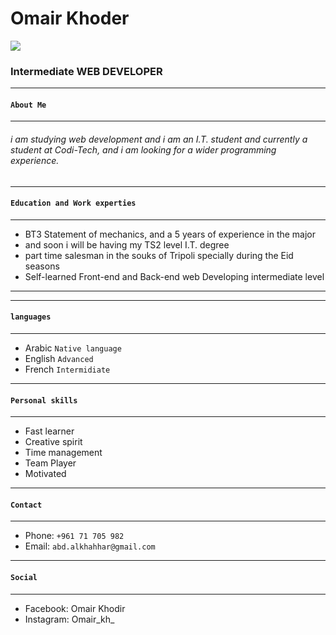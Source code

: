 # Omair Khoder

![](C:/Users/ProUser/repos/CV/OmairKh/Omair1.png)
### Intermediate WEB DEVELOPER
____
#### `About Me`
____

###### i am studying web development and i am an I.T. student and currently a student at Codi-Tech, and i am looking for a wider programming experience.

__________________________

#### `Education and Work experties`

_____

- BT3 Statement of mechanics, and a 5 years of experience in the major 
- and soon i will be having my TS2 level I.T. degree 
- part time salesman in the souks of Tripoli specially during the Eid seasons
- Self-learned Front-end and Back-end web Developing intermediate level

____

____
#### `languages`
____

- Arabic  `Native language`
- English `Advanced`
- French `Intermidiate`
____
#### `Personal skills`
____
- Fast learner
- Creative spirit
- Time management
- Team Player
- Motivated

____
#### `Contact`
____
- Phone: `+961 71 705 982`
- Email: `abd.alkhahhar@gmail.com`
____

#### `Social`
____
- Facebook: Omair Khodir
- Instagram: Omair_kh_

